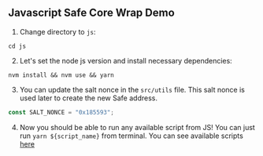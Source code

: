 ## Javascript Safe Core Wrap Demo

1. Change directory to `js`:

```
cd js
```

2. Let's set the node js version and install necessary dependencies:
```
nvm install && nvm use && yarn
```

3. You can update the salt nonce in the `src/utils` file. This salt nonce is used later to create the new Safe address.

```ts
const SALT_NONCE = "0x185593";
```

4. Now you should be able to run any available script from JS! You can just run `yarn ${script_name}` from terminal. You can see available scripts [here](../README.md#available-scripts)

